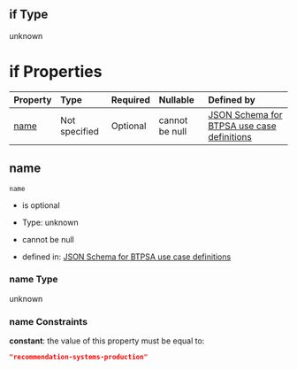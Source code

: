 ## if Type

unknown

# if Properties

| Property      | Type          | Required | Nullable       | Defined by                                                                                                                                                                                                        |
| :------------ | :------------ | :------- | :------------- | :---------------------------------------------------------------------------------------------------------------------------------------------------------------------------------------------------------------- |
| [name](#name) | Not specified | Optional | cannot be null | [JSON Schema for BTPSA use case definitions](btpsa-usecase-properties-services-items-allof-1-then-allof-97-if-properties-name.md "undefined#/properties/services/items/allOf/1/then/allOf/97/if/properties/name") |

## name



`name`

*   is optional

*   Type: unknown

*   cannot be null

*   defined in: [JSON Schema for BTPSA use case definitions](btpsa-usecase-properties-services-items-allof-1-then-allof-97-if-properties-name.md "undefined#/properties/services/items/allOf/1/then/allOf/97/if/properties/name")

### name Type

unknown

### name Constraints

**constant**: the value of this property must be equal to:

```json
"recommendation-systems-production"
```
